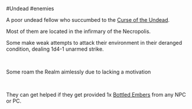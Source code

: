 ---
---

\#Undead #enemies 

A poor undead fellow who succumbed to the [Curse of the Undead](..\..\Overviews\Concepts\Curse%20of%20the%20Undead.md).
 

Most of them are located in the infirmary of the Necropolis.

Some make weak attempts to attack their environment in their deranged condition, dealing 1d4-1 unarmed strike.

 

Some roam the Realm aimlessly due to lacking a motivation

 

They can get helped if they get provided 1x [Bottled Embers](..\..\Items\Bottled%20Embers.md) from any NPC or PC.
